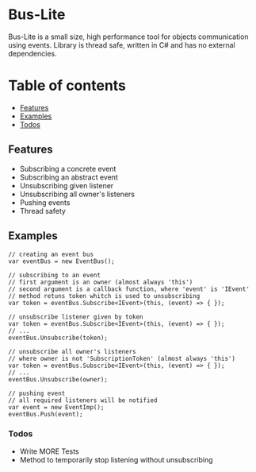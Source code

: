 # Bus-Lite

Bus-Lite is a small size, high performance tool for objects communication using events. Library is thread safe, written in C# and has no external dependencies.

# Table of contents
- [Features](#Features)
- [Examples](#Examples)
- [Todos](#Todos)

## Features

  - Subscribing a concrete event
  - Subscribing an abstract event
  - Unsubscribing given listener
  - Unsubscribing all owner's listeners
  - Pushing events
  - Thread safety

## Examples

 ```CSharp
// creating an event bus
var eventBus = new EventBus();
```

 ```CSharp
// subscribing to an event
// first argument is an owner (almost always 'this')
// second argument is a callback function, where 'event' is 'IEvent'
// method retuns token whitch is used to unsubscribing
var token = eventBus.Subscribe<IEvent>(this, (event) => { });
```

 ```CSharp
// unsubscribe listener given by token
var token = eventBus.Subscribe<IEvent>(this, (event) => { });
// ...
eventBus.Unsubscribe(token);
```

 ```CSharp
// unsubscribe all owner's listeners
// where owner is not 'SubscriptionToken' (almost always 'this')
var token = eventBus.Subscribe<IEvent>(this, (event) => { });
// ...
eventBus.Unsubscribe(owner);
```

```CSharp
// pushing event
// all required listeners will be notified
var event = new EventImp();
eventBus.Push(event);
```

### Todos

 - Write MORE Tests
 - Method to temporarily stop listening without unsubscribing